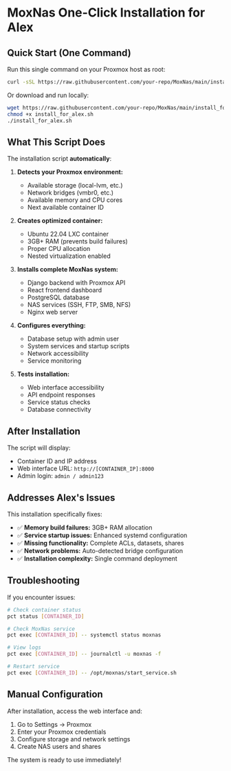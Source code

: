 # MoxNas One-Click Installation for Alex

## Quick Start (One Command)

Run this single command on your Proxmox host as root:

```bash
curl -sSL https://raw.githubusercontent.com/your-repo/MoxNas/main/install_for_alex.sh | bash
```

Or download and run locally:

```bash
wget https://raw.githubusercontent.com/your-repo/MoxNas/main/install_for_alex.sh
chmod +x install_for_alex.sh
./install_for_alex.sh
```

## What This Script Does

The installation script **automatically**:

1. **Detects your Proxmox environment:**
   - Available storage (local-lvm, etc.)
   - Network bridges (vmbr0, etc.)
   - Available memory and CPU cores
   - Next available container ID

2. **Creates optimized container:**
   - Ubuntu 22.04 LXC container
   - 3GB+ RAM (prevents build failures)
   - Proper CPU allocation
   - Nested virtualization enabled

3. **Installs complete MoxNas system:**
   - Django backend with Proxmox API
   - React frontend dashboard
   - PostgreSQL database
   - NAS services (SSH, FTP, SMB, NFS)
   - Nginx web server

4. **Configures everything:**
   - Database setup with admin user
   - System services and startup scripts
   - Network accessibility
   - Service monitoring

5. **Tests installation:**
   - Web interface accessibility
   - API endpoint responses
   - Service status checks
   - Database connectivity

## After Installation

The script will display:
- Container ID and IP address
- Web interface URL: `http://[CONTAINER_IP]:8000`
- Admin login: `admin / admin123`

## Addresses Alex's Issues

This installation specifically fixes:
- ✅ **Memory build failures:** 3GB+ RAM allocation
- ✅ **Service startup issues:** Enhanced systemd configuration
- ✅ **Missing functionality:** Complete ACLs, datasets, shares
- ✅ **Network problems:** Auto-detected bridge configuration
- ✅ **Installation complexity:** Single command deployment

## Troubleshooting

If you encounter issues:

```bash
# Check container status
pct status [CONTAINER_ID]

# Check MoxNas service
pct exec [CONTAINER_ID] -- systemctl status moxnas

# View logs
pct exec [CONTAINER_ID] -- journalctl -u moxnas -f

# Restart service
pct exec [CONTAINER_ID] -- /opt/moxnas/start_service.sh
```

## Manual Configuration

After installation, access the web interface and:
1. Go to Settings → Proxmox
2. Enter your Proxmox credentials
3. Configure storage and network settings
4. Create NAS users and shares

The system is ready to use immediately!